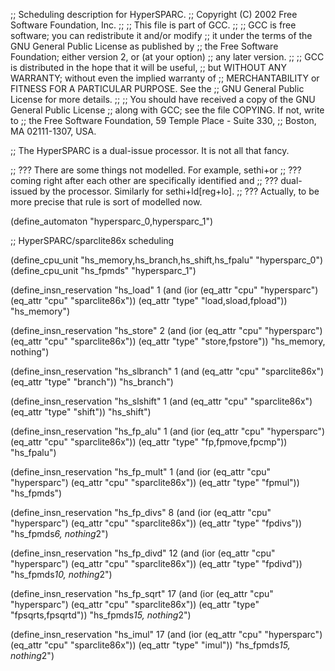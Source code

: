 ;; Scheduling description for HyperSPARC.
;;   Copyright (C) 2002 Free Software Foundation, Inc.
;;
;; This file is part of GCC.
;;
;; GCC is free software; you can redistribute it and/or modify
;; it under the terms of the GNU General Public License as published by
;; the Free Software Foundation; either version 2, or (at your option)
;; any later version.
;;
;; GCC is distributed in the hope that it will be useful,
;; but WITHOUT ANY WARRANTY; without even the implied warranty of
;; MERCHANTABILITY or FITNESS FOR A PARTICULAR PURPOSE.  See the
;; GNU General Public License for more details.
;;
;; You should have received a copy of the GNU General Public License
;; along with GCC; see the file COPYING.  If not, write to
;; the Free Software Foundation, 59 Temple Place - Suite 330,
;; Boston, MA 02111-1307, USA.

;; The HyperSPARC is a dual-issue processor.  It is not all that fancy.

;; ??? There are some things not modelled.  For example, sethi+or
;; ??? coming right after each other are specifically identified and
;; ??? dual-issued by the processor.  Similarly for sethi+ld[reg+lo].
;; ??? Actually, to be more precise that rule is sort of modelled now.

(define_automaton "hypersparc_0,hypersparc_1")

;; HyperSPARC/sparclite86x scheduling

(define_cpu_unit "hs_memory,hs_branch,hs_shift,hs_fpalu" "hypersparc_0")
(define_cpu_unit "hs_fpmds" "hypersparc_1")

(define_insn_reservation "hs_load" 1
  (and (ior (eq_attr "cpu" "hypersparc") (eq_attr "cpu" "sparclite86x"))
    (eq_attr "type" "load,sload,fpload"))
  "hs_memory")

(define_insn_reservation "hs_store" 2
  (and (ior (eq_attr "cpu" "hypersparc") (eq_attr "cpu" "sparclite86x"))
    (eq_attr "type" "store,fpstore"))
  "hs_memory, nothing")

(define_insn_reservation "hs_slbranch" 1
  (and (eq_attr "cpu" "sparclite86x")
    (eq_attr "type" "branch"))
  "hs_branch")

(define_insn_reservation "hs_slshift" 1
  (and (eq_attr "cpu" "sparclite86x")
    (eq_attr "type" "shift"))
  "hs_shift")

(define_insn_reservation "hs_fp_alu" 1
  (and (ior (eq_attr "cpu" "hypersparc") (eq_attr "cpu" "sparclite86x"))
    (eq_attr "type" "fp,fpmove,fpcmp"))
  "hs_fpalu")

(define_insn_reservation "hs_fp_mult" 1
  (and (ior (eq_attr "cpu" "hypersparc") (eq_attr "cpu" "sparclite86x"))
    (eq_attr "type" "fpmul"))
  "hs_fpmds")

(define_insn_reservation "hs_fp_divs" 8
  (and (ior (eq_attr "cpu" "hypersparc") (eq_attr "cpu" "sparclite86x"))
    (eq_attr "type" "fpdivs"))
  "hs_fpmds*6, nothing*2")

(define_insn_reservation "hs_fp_divd" 12
  (and (ior (eq_attr "cpu" "hypersparc") (eq_attr "cpu" "sparclite86x"))
    (eq_attr "type" "fpdivd"))
  "hs_fpmds*10, nothing*2")

(define_insn_reservation "hs_fp_sqrt" 17
  (and (ior (eq_attr "cpu" "hypersparc") (eq_attr "cpu" "sparclite86x"))
    (eq_attr "type" "fpsqrts,fpsqrtd"))
  "hs_fpmds*15, nothing*2")

(define_insn_reservation "hs_imul" 17
  (and (ior (eq_attr "cpu" "hypersparc") (eq_attr "cpu" "sparclite86x"))
    (eq_attr "type" "imul"))
  "hs_fpmds*15, nothing*2")
